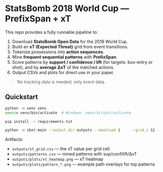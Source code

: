 # StatsBomb 2018 World Cup — PrefixSpan + xT

This repo provides a fully runnable pipeline to:
1) Download **StatsBomb Open Data** for the 2018 World Cup.
2) Build an **xT (Expected Threat)** grid from event transitions.
3) Tokenize possessions into **action sequences**.
4) Mine **frequent sequential patterns** with **PrefixSpan**.
5) Score patterns by **support / confidence / lift** (for targets: box-entry or shot),
   and by **average ΔxT** of the matched actions.
6) Output CSVs and plots for direct use in your paper.

> No tracking data is needed; only event data.

## Quickstart

```bash
python -m venv venv
source venv/bin/activate  # Windows: venv\Scripts\activate

pip install -r requirements.txt

python -m sbxt.main --output_dir outputs --download 1     --grid_x 12 --grid_y 8 --minsup 0.005 --maxlen 5 --top_k 30
```

Artifacts:
- `outputs/xt_grid.csv` — the xT value per grid cell
- `outputs/patterns.csv` — mined patterns with sup/conf/lift/ΔxT
- `outputs/plots/xt_heatmap.png` — xT heatmap
- `outputs/plots/pattern_*.png` — example path overlays for top patterns
